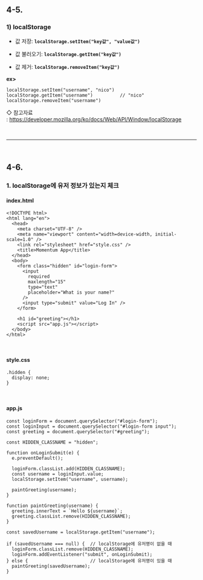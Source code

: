 ## 4-5.
### 1) localStorage
* 값 저장: __```localStorage.setItem("key값", "value값")```__   

* 값 불러오기: __```localStorage.getItem("key값")```__   

* 값 제거: __```localStorage.removeItem("key값")```__

__ex>__
```
localStorage.setItem("username", "nico")
localStorage.getItem("username")          // "nico"
localStorage.removeItem("username")
```

◇ 참고자료   
: https://developer.mozilla.org/ko/docs/Web/API/Window/localStorage

<br>
<hr>
<br>

## 4-6.
### 1. localStorage에 유저 정보가 있는지 체크

#### index.html
```
<!DOCTYPE html>
<html lang="en">
  <head>
    <meta charset="UTF-8" />
    <meta name="viewport" content="width=device-width, initial-scale=1.0" />
    <link rel="stylesheet" href="style.css" />
    <title>Momentum App</title>
  </head>
  <body>
    <form class="hidden" id="login-form">
      <input
        required
        maxlength="15"
        type="text"
        placeholder="What is your name?"
      />
      <input type="submit" value="Log In" />
    </form>

    <h1 id="greeting"></h1>
    <script src="app.js"></script>
  </body>
</html>
```

<br>

#### style.css
```
.hidden {
  display: none;
}
```

<br>

#### app.js
```
const loginForm = document.querySelector("#login-form");
const loginInput = document.querySelector("#login-form input");
const greeting = document.querySelector("#greeting");

const HIDDEN_CLASSNAME = "hidden";

function onLoginSubmit(e) {
  e.preventDefault();

  loginForm.classList.add(HIDDEN_CLASSNAME);
  const username = loginInput.value;
  localStorage.setItem("username", username);

  paintGreeting(username);
}

function paintGreeting(username) {
  greeting.innerText = `Hello ${username}`;
  greeting.classList.remove(HIDDEN_CLASSNAME);
}

const savedUsername = localStorage.getItem("username");

if (savedUsername === null) {  // localStorage에 유저명이 없을 때
  loginForm.classList.remove(HIDDEN_CLASSNAME);
  loginForm.addEventListener("submit", onLoginSubmit);
} else {                       // localStorage에 유저명이 있을 때
  paintGreeting(savedUsername);
}
```

